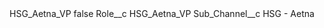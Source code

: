 <?xml version="1.0" encoding="UTF-8"?>
<CustomMetadata xmlns="http://soap.sforce.com/2006/04/metadata" xmlns:xsi="http://www.w3.org/2001/XMLSchema-instance" xmlns:xsd="http://www.w3.org/2001/XMLSchema">
    <label>HSG_Aetna_VP</label>
    <protected>false</protected>
    <values>
        <field>Role__c</field>
        <value xsi:type="xsd:string">HSG_Aetna_VP</value>
    </values>
    <values>
        <field>Sub_Channel__c</field>
        <value xsi:type="xsd:string">HSG - Aetna</value>
    </values>
</CustomMetadata>
